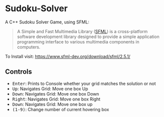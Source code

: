 # Sudoku-Solver
A C++ Sudoku Solver Game, using SFML:
> A Simple and Fast Multimedia Library ([SFML](https://www.sfml-dev.org/)) is a cross-platform software development library designed to provide a simple 
> application programming interface to various multimedia components in computers.

To Install visit: https://www.sfml-dev.org/download/sfml/2.5.1/

## Controls
- <kbd>Enter</kbd>: Prints to Console whether your grid matches the solution or not
- <kbd>Up</kbd>: Navigates Grid: Move one box Up
- <kbd>Down</kbd>: Navigates Grid: Move one box Down
- <kbd>Right</kbd>: Navigates Grid: Move one box Right
- <kbd>Down</kbd>: Navigates Grid: Move one box up
- <kbd>(1-9)</kbd>: Change number of current hovering box
